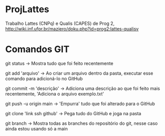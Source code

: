 # ProjLattes
Trabalho Lattes (CNPq) e Qualis (CAPES) de Prog 2, http://wiki.inf.ufpr.br/maziero/doku.php?id=prog2:lattes-qualisv

# Comandos GIT
git status
-> Mostra tudo que foi feito recentemente

git add 'arquivo'
-> Ao criar um arquivo dentro da pasta, executar esse comando para adicioná-lo no GitHub

git commit -m 'descrição'
-> Adiciona uma descrição ao que foi feito mais recentemente, 'Adiciona o arquivo exemplo.txt'
 
git push -u origin main
-> 'Empurra' tudo que foi alterado para o GitHub

git clone 'link ssh github'
-> Pega tudo do GitHub e joga na pasta

git branch
-> Mostra todas as branches do repositório do git, nesse caso ainda estou usando só a main


